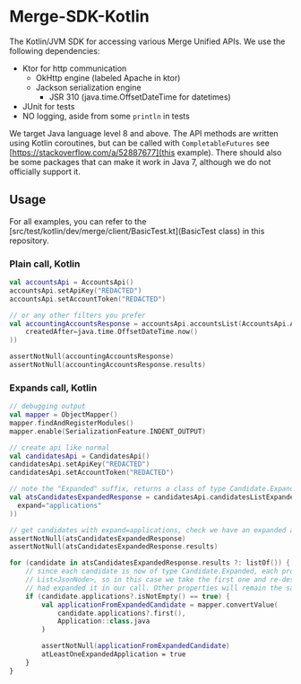 # Merge-SDK-Kotlin

The Kotlin/JVM SDK for accessing various Merge Unified APIs. We use the following dependencies:

* Ktor for http communication
  * OkHttp engine (labeled Apache in ktor)
  * Jackson serialization engine
    * JSR 310 (java.time.OffsetDateTime for datetimes)
* JUnit for tests
* NO logging, aside from some `println` in tests

We target Java language level 8 and above. The API methods are written using Kotlin coroutines, but can be called with
`CompletableFutures` see [https://stackoverflow.com/a/52887677](this example). There should also be some packages that
can make it work in Java 7, although we do not officially support it.

## Usage

For all examples, you can refer to the [src/test/kotlin/dev/merge/client/BasicTest.kt](BasicTest class) in this
repository.

### Plain call, Kotlin

```kotlin
val accountsApi = AccountsApi()
accountsApi.setApiKey("REDACTED")
accountsApi.setAccountToken("REDACTED")

// or any other filters you prefer
val accountingAccountsResponse = accountsApi.accountsList(AccountsApi.AccountsListRequest(
    createdAfter=java.time.OffsetDateTime.now()
))

assertNotNull(accountingAccountsResponse)
assertNotNull(accountingAccountsResponse.results)
```

### Expands call, Kotlin

```kotlin
// debugging output
val mapper = ObjectMapper()
mapper.findAndRegisterModules()
mapper.enable(SerializationFeature.INDENT_OUTPUT)

// create api like normal
val candidatesApi = CandidatesApi()
candidatesApi.setApiKey("REDACTED")
candidatesApi.setAccountToken("REDACTED")

// note the "Expanded" suffix, returns a class of type Candidate.Expanded
val atsCandidatesExpandedResponse = candidatesApi.candidatesListExpanded(CandidatesApi.CandidatesListRequest(
  expand="applications"
))

// get candidates with expand=applications, check we have an expanded application sub object
assertNotNull(atsCandidatesExpandedResponse)
assertNotNull(atsCandidatesExpandedResponse.results)

for (candidate in atsCandidatesExpandedResponse.results ?: listOf()) {
    // since each candidate is now of type Candidate.Expanded, each property will be of type JsonNode or
    // List<JsonNode>, so in this case we take the first one and re-deserialize it again to type Applicaton since we
    // had expanded it in our call. Other properties will remain the same.
    if (candidate.applications?.isNotEmpty() == true) {
        val applicationFromExpandedCandidate = mapper.convertValue(
            candidate.applications?.first(),
            Application::class.java
        )

        assertNotNull(applicationFromExpandedCandidate)
        atLeastOneExpandedApplication = true
    }
}
```

